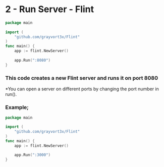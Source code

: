 # 2 - Run Server - Flint

```go
package main  
  
import (  
    "github.com/grayvort3x/Flint"  
)  
func main() {  
    app := flint.NewServer()  
  
    app.Run(":8080")  
}
```

### This code creates a new Flint server and runs it on port 8080

*You can open a server on different ports by changing the port number in run().

### Example;

```go
package main 

import (  
    "github.com/grayvort3x/Flint"  
)  
func main() {  
    app := flint.NewServer()  
  
    app.Run(":3000")  
}
```